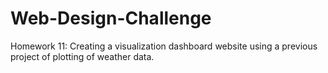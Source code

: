 # Web-Design-Challenge
Homework 11: Creating a visualization dashboard website using a previous project of plotting of weather data.
